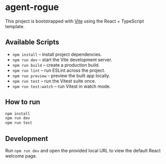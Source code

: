 # agent-rogue

This project is bootstrapped with [Vite](https://vitejs.dev/) using the React + TypeScript template.

## Available Scripts

- `npm install` – install project dependencies.
- `npm run dev` – start the Vite development server.
- `npm run build` – create a production build.
- `npm run lint` – run ESLint across the project.
- `npm run preview` – preview the built app locally.
- `npm run test` – run the Vitest suite once.
- `npm run test:watch` – run Vitest in watch mode.

## How to run

```bash
npm install
npm run dev
npm run test
```

## Development

Run `npm run dev` and open the provided local URL to view the default React welcome page.
